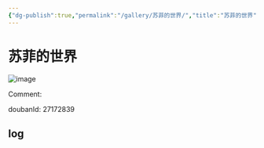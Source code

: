 ```yaml
---
{"dg-publish":true,"permalink":"/gallery/苏菲的世界/","title":"苏菲的世界","created":"2025-05-31T15:45:14.596+08:00"}
---
```



# 苏菲的世界

![image](https://hiraeth-picbed.oss-cn-beijing.aliyuncs.com/20250531154514.webp)

Comment: 



doubanId: 27172839

## log

